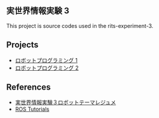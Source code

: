 ## 実世界情報実験 3

This project is source codes used in the rits-experiment-3.

## Projects

- [ロボットプログラミング 1](./robot1)
- [ロボットプログラミング 2](./robot2)

## References

- [実世界情報実験３ロボットテーマレジュメ](https://nobutakashimada.github.io/)
- [ROS Tutorials](http://wiki.ros.org/ja/ROS/Tutorials)
